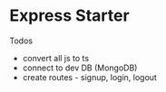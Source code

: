 # Express Starter

Todos

- convert all js to ts
- connect to dev DB (MongoDB)
- create routes - signup, login, logout
